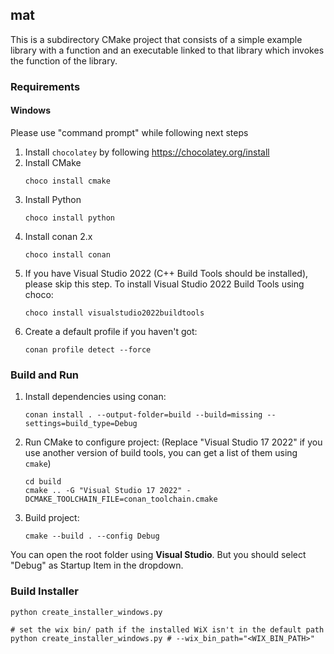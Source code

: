 ## mat
This is a subdirectory CMake project that consists of a simple example library with a function and an executable linked to that library which invokes the function of the library.

### Requirements
#### Windows
Please use "command prompt" while following next steps
1. Install `chocolatey` by following https://chocolatey.org/install
1. Install CMake 
   ```
   choco install cmake
   ```
1. Install Python
   ```
   choco install python
   ```
1. Install conan 2.x 
   ```
   choco install conan
   ```
1. If you have Visual Studio 2022 (C++ Build Tools should be installed), please skip this step. To install Visual Studio 2022 Build  Tools using choco:
   ```
   choco install visualstudio2022buildtools
   ```
1. Create a default profile if you haven't got:
   ```
   conan profile detect --force
   ```

### Build and Run

1. Install dependencies using conan:
   ```
   conan install . --output-folder=build --build=missing --settings=build_type=Debug
   ```
1. Run CMake to configure project: (Replace "Visual Studio 17 2022" if you use another version of build tools, you can get a list of them using ```cmake```)
   ```
   cd build
   cmake .. -G "Visual Studio 17 2022" -DCMAKE_TOOLCHAIN_FILE=conan_toolchain.cmake
   ```
1. Build project:
   ```
   cmake --build . --config Debug
   ```

You can open the root folder using **Visual Studio**. But you should select "Debug" as Startup Item in the dropdown.

### Build Installer

```
python create_installer_windows.py

# set the wix bin/ path if the installed WiX isn't in the default path
python create_installer_windows.py # --wix_bin_path="<WIX_BIN_PATH>"
```